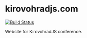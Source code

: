 # kirovohradjs.com

[![Build Status](https://travis-ci.org/ghaiklor/kirovohradjs.com.svg?branch=gh-pages)](https://travis-ci.org/ghaiklor/kirovohradjs.com)

Website for KirovohradJS conference.
